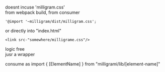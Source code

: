 doesnt incuse 'milligram.css'  
from webpack build, from consumer 

    '@import '~milligram/dist/milligram.css';
or directly into "index.html"

    <link src-"somewhere/milligrame.css"/>

logic free  
jusr a wrapper  

consume as 
import { [ElementName] }  from "milligrami/lib/[element-name]"